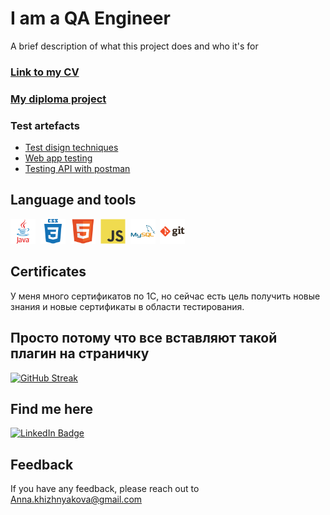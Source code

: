 # I am a QA Engineer

A brief description of what this project does and who it's for

### [Link to my CV](https://1drv.ms/b/s!AlWNzi4oJ48CeB-52PkpyTtWMWA?e=bbyWfq "Link to my CV")

### [My diploma project](https://github.com/AnnaKh85/DiplomaGB "My diploma project")

### Test artefacts
- [Test disign techniques](http://Somelink "Test disign techniques")
- [Web app testing](http://LinkToTheRepository "Web app testing")
- [Testing API with postman](http://LinkToTheRepository "Testing API with postman")

## Language and tools

<div>
  <img src="https://github.com/devicons/devicon/blob/master/icons/java/java-original-wordmark.svg" title="Java" alt="Java" width="40" height="40"/>&nbsp;
  <img src="https://github.com/devicons/devicon/blob/master/icons/css3/css3-plain-wordmark.svg"  title="CSS3" alt="CSS" width="40" height="40"/>&nbsp;
  <img src="https://github.com/devicons/devicon/blob/master/icons/html5/html5-original.svg" title="HTML5" alt="HTML" width="40" height="40"/>&nbsp;
  <img src="https://github.com/devicons/devicon/blob/master/icons/javascript/javascript-original.svg" title="JavaScript" alt="JavaScript" width="40" height="40"/>&nbsp;
  <img src="https://github.com/devicons/devicon/blob/master/icons/mysql/mysql-original-wordmark.svg" title="MySQL"  alt="MySQL" width="40" height="40"/>&nbsp;
  <img src="https://github.com/devicons/devicon/blob/master/icons/git/git-original-wordmark.svg" title="Git" **alt="Git" width="40" height="40"/>
</div>

## Certificates

У меня много сертификатов по 1С, но сейчас есть цель получить новые знания и новые сертификаты в области тестирования. 

## Просто потому что все вставляют такой плагин на страничку

[![GitHub Streak](https://github-readme-streak-stats.herokuapp.com?user=AnnaKh85&theme=sea&date_format=j%20M%5B%20Y%5D)](https://git.io/streak-stats)

## Find me here

<div id="badges">
  <a href="https://www.linkedin.com/in/anna-kh/">
    <img src="https://img.shields.io/badge/LinkedIn-blue?style=for-the-badge&logo=linkedin&logoColor=white" alt="LinkedIn Badge"/>
</a>

## Feedback

If you have any feedback, please reach out to Anna.khizhnyakova@gmail.com
